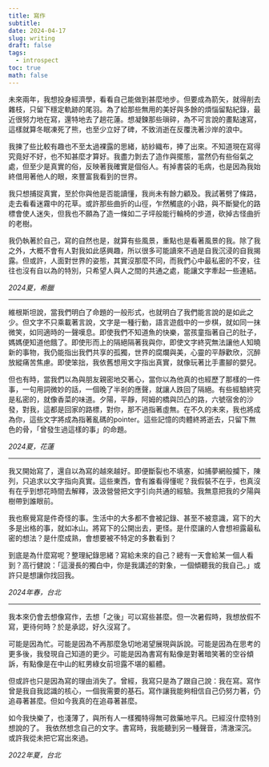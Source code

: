 ```yaml
---
title: 寫作
subtitle: 
date: 2024-04-17
slug: writing
draft: false
tags:
  - introspect
toc: true
math: false
---
```

未來兩年，我想投身經濟學，看看自己能做到甚麼地步。但要成為箭矢，就得削去雜枝，只留下穩定軌跡的尾羽。為了給那些無用的美好與多餘的煩惱留點紀錄，最近很努力地在寫，還特地去了趟花蓮。想凝鍊那些瑣碎，為不可言說的畫點速寫，這樣就算冬眠凍死了熊，也至少立好了碑，不致消逝在反覆洗著沙岸的浪中。

我揀了些比較有趣也不至太過裸露的思緒，紡紗織布，捧了出來。不知道現在寫得究竟好不好，也不知甚麼才算好。我盡力剝去了造作與擺態，當然仍有些俗氣之處，但至少是真實的俗，反映著我確實是個俗人。有掉書袋的毛病，也是因為我始終借用著他人的眼，來豐富我看到的世界。

我只想捕捉真實，至於你與他是否能讀懂，我尚未有餘力顧及。我試著劈了條路，走去看看迷霧中的花草。或許那些曲折的山徑，乍然觸底的小路，與不斷變化的路標會使人迷失，但我也不願為了造一條如二子坪般能行輪椅的步道，砍掉古怪曲折的老樹。

我仍執著於自己，寫的自然也是，就算有些風景，重點也是看著風景的我。除了我之外，大概不會有人對我如此感興趣，所以很多可能讀來不過是自我沉浸的自我揭露。但或許，人面對世界的姿態，其實沒那麼不同，而我們心中最私密的不安，往往也沒有自以為的特別，只希望人與人之間的共通之處，能讓文字牽起一些連結。

*2024夏，希臘*

---

維根斯坦說，當我們明白了命題的一般形式，也就明白了我們能言說的是如此之少。但文字不只乘載著言說，文字是一種行動，語言遊戲中的一步棋，就如同一抹微笑，如同適時的一聲嘆息。即使我們不知道魚的快樂，當孩童指著自己的肚子，媽媽便知道他餓了。即使形而上的隔絕隔著我與你，即使文字終究無法讓他人知曉新的事物，我仍能指出我們共享的孤獨，世界的腐爛與美，心靈的平靜歡欣，沉醉放縱痛苦焦慮。即使笨拙，我依舊想用文字指出真實，就像玩著比手畫腳的嬰兒。

但也有時，當我們以為與朋友親密地交著心，當你以為他真的也經歷了那樣的一件事，一句用詞微妙的話，一個晚了半剎的應聲，就讓人跌回了隔絕。有些經驗終究是私密的，就像香菜的味道。夕陽，平靜，阿姆的橋與凹凸的路，六號宿舍的沙發，對我，這都是回家的路標，對你，那不過指著虛無。在不久的未來，我也將成為你，這些文字將成為指著亂碼的pointer。這些記憶的肉體終將逝去，只留下無色的骨，「曾發生過這樣的事」的命題。

*2024夏，花蓮*

---

我又開始寫了，還自以為寫的越來越好。即便斷裂也不填塞，如捕夢網般攔下，陳列，只追求以文字指向真實。這些東西，會有誰看得懂呢？我假裝不在乎，也真沒有在乎到想花時間去解釋，汲汲營營把文字引向共通的經驗。我無意把我的夕陽與樹帶到誰眼前。

我也察覺寫是件奇怪的事。生活中的大多都不會被記錄、甚至不被意識，寫下的大多是出格的事，就如冰山。將寫下的公開出去，更怪。是什麼讓的人會想袒露最私密的想法？是什麼成熟，會想要被不特定的多數看到？

到底是為什麼寫呢？整理紀錄思緒？寫給未來的自己？總有一天會給某一個人看到？高行健說：「這漫長的獨白中，你是我講述的對象，一個傾聽我的我自己。」或許只是想讓你找回我。

*2024年春，台北*

---

我本來仍會去想像寫作，去想「之後」可以寫些甚麼。但一次暑假時，我想放假不寫，更待何時？於是承認，好久沒寫了。

可能是因為忙。可能是因為不再那麼急切地渴望展現與訴說。可能是因為在思考的更多後，我發現自己知道的更少。可能是因為書寫有點像是對著暗笑著的空谷傾訴，有點像是在中山的紅男綠女前坦露不堪的軀體。

但或許也只是因為寫的理由消失了。曾經，我寫只是為了跟自己說：我在寫。寫作曾是我自我認識的核心，一個我需要的基石。寫作讓我能夠相信自己仍努力著，仍追尋著甚麼。但如今我真的在追尋著甚麼。

如今我快樂了，也淺薄了，與所有人一樣獨特得無可救藥地平凡。已經沒什麼特別想說的了。
我依然想念自己的文字。書寫時，我能聽到另一種聲音，清澈深沉。或許我從未把它寫出來過。

*2022年夏，台北*

<!--more-->

